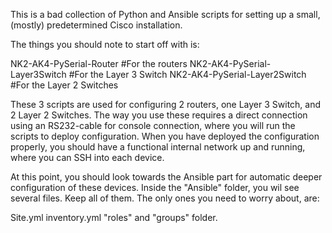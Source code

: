 This is a bad collection of Python and Ansible scripts for setting up a small, (mostly) predetermined Cisco installation.

The things you should note to start off with is:

NK2-AK4-PySerial-Router 	#For the routers
NK2-AK4-PySerial-Layer3Switch	#For the Layer 3 Switch
NK2-AK4-PySerial-Layer2Switch	#For the Layer 2 Switches

These 3 scripts are used for configuring 2 routers, one Layer 3 Switch, and 2 Layer 2 Switches.
The way you use these requires a direct connection using an RS232-cable for console connection, where you will run the scripts to deploy configuration.
When you have deployed the configuration properly, you should have a functional internal network up and running, where you can SSH into each device.



At this point, you should look towards the Ansible part for automatic deeper configuration of these devices.
Inside the "Ansible" folder, you wil see several files. Keep all of them.
The only ones you need to worry about, are:

Site.yml
inventory.yml
"roles" and "groups" folder.
